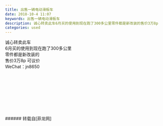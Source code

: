```yaml
---
title: 出售一辆电动滑板车
date: 2018-10-4 11:07
keywords: 出售一辆电动滑板车
description: 诚心转卖此车6月买的使用到现在跑了300多公里零件都是新改装的售价3万8p 可议价WeChat：jn8650
categories: used
---
```

<td class="t_f" id="postmessage_1948465">

诚心转卖此车<br/>
6月买的使用到现在跑了300多公里<br/>
零件都是新改装的<br/>
售价3万8p 可议价<br/>
WeChat：jn8650<br/>
<img alt="" border="0" class="zoom" data-cf-modified-588a2f0387cc76908e270172-="" file="http://www.flw.ph/data/appbyme/upload/image/201810/04/2CFYoCzUSMBO.jpg" id="aimg_lZC8K" lazyloadthumb="1" onclick="" onmouseover="" src="http://www.flw.ph/data/appbyme/upload/image/201810/04/2CFYoCzUSMBO.jpg"/><br/>
<br/>
<img alt="" border="0" class="zoom" data-cf-modified-588a2f0387cc76908e270172-="" file="http://www.flw.ph/data/appbyme/upload/image/201810/04/0DNWZXlnKsqC.jpg" id="aimg_Z1G22" lazyloadthumb="1" onclick="" onmouseover="" src="http://www.flw.ph/data/appbyme/upload/image/201810/04/0DNWZXlnKsqC.jpg"/><br/>
<br/>
<img alt="" border="0" class="zoom" data-cf-modified-588a2f0387cc76908e270172-="" file="http://www.flw.ph/data/appbyme/upload/image/201810/04/WMFoyJlij1GV.jpg" id="aimg_o545z" lazyloadthumb="1" onclick="" onmouseover="" src="http://www.flw.ph/data/appbyme/upload/image/201810/04/WMFoyJlij1GV.jpg"/><br/>
<br/>
<img alt="" border="0" class="zoom" data-cf-modified-588a2f0387cc76908e270172-="" file="http://www.flw.ph/data/appbyme/upload/image/201810/04/fJzDz7vO7Ce2.jpg" id="aimg_tgAhB" lazyloadthumb="1" onclick="" onmouseover="" src="http://www.flw.ph/data/appbyme/upload/image/201810/04/fJzDz7vO7Ce2.jpg"/><br/>
<br/>
<img alt="" border="0" class="zoom" data-cf-modified-588a2f0387cc76908e270172-="" file="http://www.flw.ph/data/appbyme/upload/image/201810/04/AeV62U4Flhmv.jpg" id="aimg_SbMB6" lazyloadthumb="1" onclick="" onmouseover="" src="http://www.flw.ph/data/appbyme/upload/image/201810/04/AeV62U4Flhmv.jpg"/><br/>
<br/>
<img alt="" border="0" class="zoom" data-cf-modified-588a2f0387cc76908e270172-="" file="http://www.flw.ph/data/appbyme/upload/image/201810/04/rZdrdDrL3mYW.jpg" id="aimg_Dk27A" lazyloadthumb="1" onclick="" onmouseover="" src="http://www.flw.ph/data/appbyme/upload/image/201810/04/rZdrdDrL3mYW.jpg"/><br/>
<br/>
<img alt="" border="0" class="zoom" data-cf-modified-588a2f0387cc76908e270172-="" file="http://www.flw.ph/data/appbyme/upload/image/201810/04/qOzNh31F3z70.jpg" id="aimg_fUU8f" lazyloadthumb="1" onclick="" onmouseover="" src="http://www.flw.ph/data/appbyme/upload/image/201810/04/qOzNh31F3z70.jpg"/><br/>
<br/>
<img alt="" border="0" class="zoom" data-cf-modified-588a2f0387cc76908e270172-="" file="http://www.flw.ph/data/appbyme/upload/image/201810/04/oLq02zPA9S2l.jpg" id="aimg_Gil60" lazyloadthumb="1" onclick="" onmouseover="" src="http://www.flw.ph/data/appbyme/upload/image/201810/04/oLq02zPA9S2l.jpg"/><br/>
<br/>
</td>
###### 转载自[菲龙网]